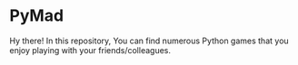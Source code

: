# PyMad
Hy there! In this repository, You can find numerous Python games that you enjoy playing with your friends/colleagues.
